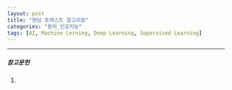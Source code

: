 ```yaml
---
layout: post
title: "랜덤 포레스트 알고리즘"
categories: "용어_인공지능"
tags: [AI, Machine Lerning, Deep Learning, Supervised Learning]
---
```





---

##### 참고문헌

1) 

